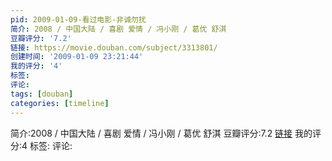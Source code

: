 ```yaml
---
pid: 2009-01-09-看过电影-非诚勿扰
简介: 2008 / 中国大陆 / 喜剧 爱情 / 冯小刚 / 葛优 舒淇
豆瓣评分: '7.2'
链接: https://movie.douban.com/subject/3313801/
创建时间: '2009-01-09 23:21:44'
我的评分: '4'
标签:
评论:
tags: [douban]
categories: [timeline]
---
```

简介:2008 / 中国大陆 / 喜剧 爱情 / 冯小刚 / 葛优 舒淇
豆瓣评分:7.2
[链接](https://movie.douban.com/subject/3313801/)
我的评分:4
标签:
评论:
